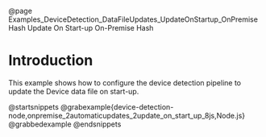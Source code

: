 @page Examples_DeviceDetection_DataFileUpdates_UpdateOnStartup_OnPremiseHash Update On Start-up On-Premise Hash

# Introduction

This example shows how to configure the device detection pipeline to update the Device data file on start-up.

@startsnippets
@grabexample{device-detection-node,onpremise_2automaticupdates_2update_on_start_up_8js,Node.js}
@grabbedexample
@endsnippets
